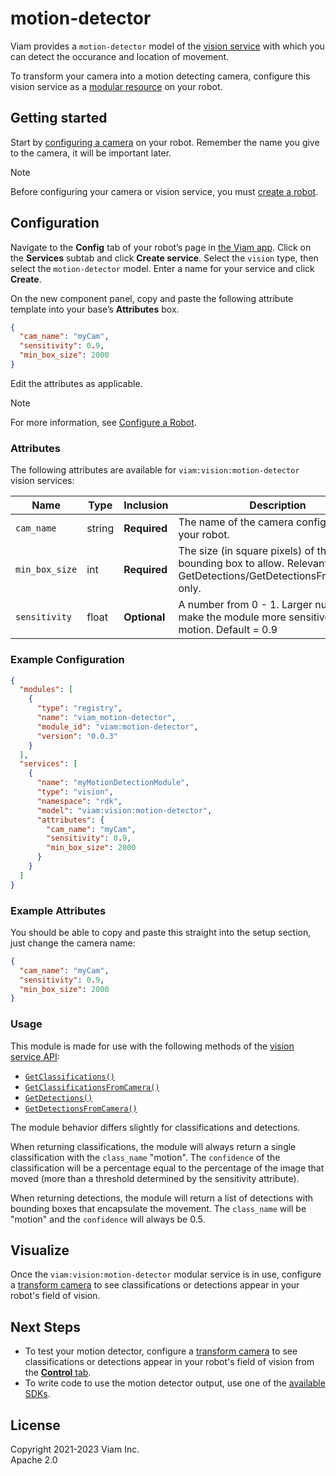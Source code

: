 # motion-detector

Viam provides a `motion-detector` model of the [vision service](/services/vision) with which you can detect the occurance and location of movement.

To transform your camera into a motion detecting camera, configure this vision service as a [modular resource](https://docs.viam.com/modular-resources/) on your robot.

## Getting started

Start by [configuring a camera](https://docs.viam.com/components/camera/webcam/) on your robot. Remember the name you give to the camera, it will be important later.

> [!NOTE]
> Before configuring your camera or vision service, you must [create a robot](https://docs.viam.com/manage/fleet/robots/#add-a-new-robot).

## Configuration

Navigate to the **Config** tab of your robot’s page in [the Viam app](https://app.viam.com/). Click on the **Services** subtab and click **Create service**. Select the `vision` type, then select the `motion-detector` model. Enter a name for your service and click **Create**.

On the new component panel, copy and paste the following attribute template into your base’s **Attributes** box.
```json
{
  "cam_name": "myCam",
  "sensitivity": 0.9,
  "min_box_size": 2000
}
```

Edit the attributes as applicable.

> [!NOTE]
> For more information, see [Configure a Robot](https://docs.viam.com/manage/configuration/).

### Attributes

The following attributes are available for `viam:vision:motion-detector` vision services:

| Name | Type | Inclusion | Description |
| ---- | ---- | --------- | ----------- |
| `cam_name` | string | **Required** | The name of the camera configured on your robot. |
| `min_box_size` | int | **Required** | The size (in square pixels) of the smallest bounding box to allow. Relevant for GetDetections/GetDetectionsFromCamera only.
| `sensitivity` | float | **Optional** | A number from 0 - 1. Larger numbers will make the module more sensitive to motion. Default = 0.9 |

### Example Configuration

```json
{
  "modules": [
    {
      "type": "registry",
      "name": "viam_motion-detector",
      "module_id": "viam:motion-detector",
      "version": "0.0.3"
    }
  ],
  "services": [
    {
      "name": "myMotionDetectionModule",
      "type": "vision",
      "namespace": "rdk",
      "model": "viam:vision:motion-detector",
      "attributes": {
        "cam_name": "myCam",
        "sensitivity": 0.9,
        "min_box_size": 2000
      }
    }
  ]
}

```

### Example Attributes

You should be able to copy and paste this straight into the setup section, just change the camera name:

```json
{
  "cam_name": "myCam",
  "sensitivity": 0.9,
  "min_box_size": 2000
}
```

### Usage

This module is made for use with the following methods of the [vision service API](https://docs.viam.com/services/vision/#api):
- [`GetClassifications()`](https://docs.viam.com/services/vision/#getclassifications)
- [`GetClassificationsFromCamera()`](https://docs.viam.com/services/vision/#getclassificationsfromcamera)
- [`GetDetections()`](https://docs.viam.com/services/vision/#getdetections)
- [`GetDetectionsFromCamera()`](https://docs.viam.com/services/vision/#getdetectionsfromcamera)


The module behavior differs slightly for classifications and detections.

When returning classifications, the module will always return a single classification with the `class_name` "motion".
The `confidence` of the classification will be a percentage equal to the percentage of the image that moved (more than a threshold determined by the sensitivity attribute).

When returning detections, the module will return a list of detections with bounding boxes that encapsulate the movement.
The `class_name` will be "motion" and the `confidence` will always be 0.5.

## Visualize

Once the `viam:vision:motion-detector` modular service is in use, configure a [transform camera](https://docs.viam.com/components/camera/transform/) to see classifications or detections appear in your robot's field of vision.

## Next Steps

- To test your motion detector, configure a [transform camera](https://docs.viam.com/components/camera/transform/) to see classifications or detections appear in your robot's field of vision from the [**Control** tab](https://docs.viam.com/manage/fleet/robots/#control).
- To write code to use the motion detector output, use one of the [available SDKs](https://docs.viam.com/program/).

## License

Copyright 2021-2023 Viam Inc. <br>
Apache 2.0
